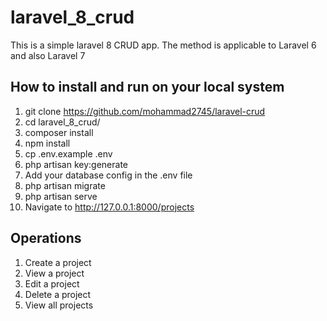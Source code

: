 # laravel_8_crud
This is a simple laravel 8 CRUD app.
The method is applicable to Laravel 6 and also Laravel 7 

## How to install and run on your local system
1. git clone https://github.com/mohammad2745/laravel-crud
2. cd laravel_8_crud/
3. composer install
4. npm install
5. cp .env.example .env
6. php artisan key:generate
7. Add your database config in the .env file
8. php artisan migrate
9. php artisan serve
10. Navigate to http://127.0.0.1:8000/projects


## Operations
1. Create a project
2. View a project
3. Edit a project
4. Delete a project
5. View all projects

